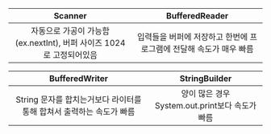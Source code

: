 |Scanner|BufferedReader|
|:---:|:---:|
|자동으로 가공이 가능함(ex.nextInt), 버퍼 사이즈 1024로 고정되어있음|입력들을 버퍼에 저장하고 한번에 프로그램에 전달해 속도가 매우 빠름|

|BufferedWriter|StringBuilder|
|:---:|:---:|
|String 문자를 합치는거보다 라이터를 통해 합쳐서 출력하는 속도가 빠름|양이 많은 경우 System.out.print보다 속도가 빠름|동기화를 사용하지 않음 -> 멀티 쓰레드에서 적합하지 않음, 싱글 쓰레드에서 성능은 버퍼라이터보다 뛰어남|
